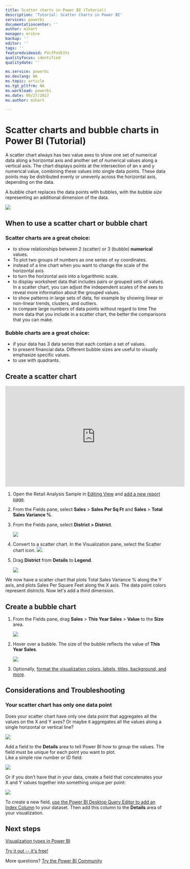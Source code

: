 ```yaml
---
title: Scatter charts in Power BI (Tutorial)
description: 'Tutorial: Scatter Charts in Power BI'
services: powerbi
documentationcenter: ''
author: mihart
manager: erikre
backup: ''
editor: ''
tags: ''
featuredvideoid: PVcfPoVE3Ys
qualityfocus: identified
qualitydate: ''

ms.service: powerbi
ms.devlang: NA
ms.topic: article
ms.tgt_pltfrm: NA
ms.workload: powerbi
ms.date: 09/27/2017
ms.author: mihart

---
```

# Scatter charts and bubble charts in Power BI (Tutorial)
A scatter chart always has two value axes to show one set of numerical data along a horizontal axis and another set of numerical values along a vertical axis. The chart displays points at the intersection of an x and y numerical value, combining these values into single data points. These data points may be distributed evenly or unevenly across the horizontal axis, depending on the data.

A bubble chart replaces the data points with bubbles, with the bubble *size* representing an additional dimension of the data.

![](media/powerbi-service-tutorial-scatter/power-bi-bubble-chart.png)

## When to use a scatter chart or bubble chart
### Scatter charts are a great choice:
* to show relationships between 2 (scatter) or 3 (bubble) **numerical** values.
* To plot two groups of numbers as one series of xy coordinates.
* instead of a line chart when you want to change the scale of the horizontal axis    
* to turn the horizontal axis into a logarithmic scale.
* to display worksheet data that includes pairs or grouped sets of values. In a scatter chart, you can adjust the independent scales of the axes to reveal more information about the grouped values.
* to show patterns in large sets of data, for example by showing linear or non-linear trends, clusters, and outliers.
* to compare large numbers of data points without regard to time    The more data that you include in a scatter chart, the better the comparisons that you can make.

### Bubble charts are a great choice:
* if your data has 3 data series that each contain a set of values.
* to present financial data.  Different bubble sizes are useful to visually emphasize specific values.
* to use with quadrants.

## Create a scatter chart
<iframe width="560" height="315" src="https://www.youtube.com/embed/PVcfPoVE3Ys?list=PL1N57mwBHtN0JFoKSR0n-tBkUJHeMP2cP" frameborder="0" allowfullscreen></iframe>

1. Open the Retail Analysis Sample in [Editing View](powerbi-service-interact-with-a-report-in-editing-view.md) and [add a new report page](powerbi-service-add-a-page-to-a-report.md).
2. From the Fields pane, select **Sales** > **Sales Per Sq Ft** and **Sales** > **Total Sales Variance %**.
3. From the Fields pane, select **District > District**.
   
    ![](media/powerbi-service-tutorial-scatter/PBI_scatter_chart_pre_convert.png)
4. Convert to a scatter chart. In the Visualization pane, select the Scatter chart icon.
   ![](media/powerbi-service-tutorial-scatter/PBI_scatter_chart_icon.png).
5. Drag **District** from **Details** to **Legend**.
   
    ![](media/powerbi-service-tutorial-scatter/PBI_scatter_chart_new.png)

We now have a scatter chart that plots Total Sales Variance % along the Y axis, and plots Sales Per Square Feet along the X axis.  The data point colors represent districts.  Now let's add a third dimension.

## Create a bubble chart
1. From the Fields pane, drag **Sales** > **This Year Sales** > **Value** to the **Size** area. 
   
   ![](media/powerbi-service-tutorial-scatter/PBI_scatter_chart_size.png)
2. Hover over a bubble.  The size of the bubble reflects the value of **This Year Sales**.
   
    ![](media/powerbi-service-tutorial-scatter/PBI_scatter_chart_hover.png)
3. Optionally, [format the visualization colors, labels, titles, background, and more](powerbi-service-getting-started-with-color-formatting-and-axis-properties.md).

## Considerations and Troubleshooting
### **Your scatter chart has only one data point**
Does your scatter chart have only one data point that aggregates all the values on the X and Y axes?  Or maybe it aggregates all the values along a single horizontal or vertical line?

![](media/powerbi-service-tutorial-scatter/PBI_scatter_tshoot1.png)

Add a field to the **Details** area to tell Power BI how to group the values. The field must be unique for each point you want to plot.  
Like a simple row number or ID field:

![](media/powerbi-service-tutorial-scatter/PBI_scatter_tshoot.png)

Or if you don’t have that in your data, create a field that concatenates your X and Y values together into something unique per point:

![](media/powerbi-service-tutorial-scatter/PBI_scatter_tshoot2.png)

To create a new field, [use the Power BI Desktop Query Editor to add an Index Column](powerbi-desktop-add-custom-column.md) to your dataset.  Then add this column to the **Details** area of your visualization.

## Next steps
 [Visualization types in Power BI](powerbi-service-visualization-types-for-reports-and-q-and-a.md)

[Try it out -- it's free!](https://powerbi.com/)  

More questions? [Try the Power BI Community](http://community.powerbi.com/)

